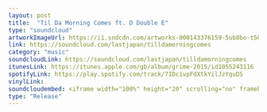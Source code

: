 ```yaml
---
layout: post
title:  "Til Da Morning Comes ft. D Double E"
type: "soundcloud"
artworkImageUrl: https://i1.sndcdn.com/artworks-000143376159-5ub8bo-t500x500.jpg
link: https://soundcloud.com/lastjapan/tilldamorningcomes
category: "music"
soundcloudLink: https://soundcloud.com/lastjapan/tilldamorningcomes
itunesLink: https://itunes.apple.com/gb/album/grime-2015/id1055243116 
spotifyLink: https://play.spotify.com/track/7IDc1vpFdXtkYilJzYquDS
vinylLink: 
soundcloudembed: <iframe width="100%" height="20" scrolling="no" frameborder="no" src="https://w.soundcloud.com/player/?url=https%3A//api.soundcloud.com/tracks/206902002&amp;color=000000&amp;inverse=false&amp;auto_play=false&amp;show_user=true"></iframe>
type: "Release"
---
```

